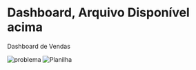 # Dashboard, Arquivo Disponível acima
Dashboard de Vendas

![problema](https://user-images.githubusercontent.com/89113372/160018925-23e56cfb-ddc9-4983-aa6e-0f5dfe0d6173.png)
![Planilha](https://user-images.githubusercontent.com/89113372/160018938-b2b5f8af-2bf4-4380-930a-4b3ec7d3e6c2.png)
